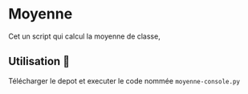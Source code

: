 # Moyenne
Cet un script qui calcul la moyenne de classe,

## Utilisation :rocket:
Télécharger le depot et executer le code nommée `moyenne-console.py`
